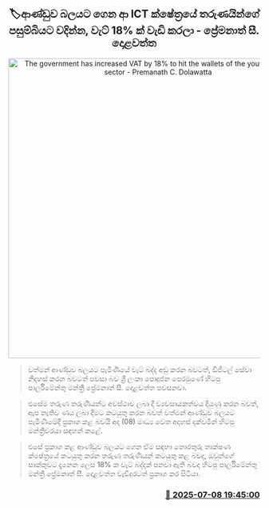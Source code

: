 <p align='center'><b><h2 align='center' title='The government has increased VAT by 18% to hit the wallets of the youth in the ICT sector - Premanath C. Dolawatta'>🏷ආණ්ඩුව බලයට ගෙන ආ ICT ක්ෂේත්‍රයේ තරුණයින්ගේ පසුම්බියට වදින්න, වැට් 18% ක් වැඩි කරලා - ප්‍රේමනාත් සී. දොළවත්ත</h2></b></p>
<p align='center'><img src='https://helakuru.sgp1.cdn.digitaloceanspaces.com/esana/images/lib/premanath-c-dolawaththa-nb.jpg' width='600' alt='The government has increased VAT by 18% to hit the wallets of the youth in the ICT sector - Premanath C. Dolawatta'></p>

> වත්මන් ආණ්ඩුව බලයට පැමිණියේ වැට් බද්ද අඩු කරන බවටත්, ඩිජිටල් සේවා නිදහස් කරන බවටත් පවසා බව ශ්‍රී ලංකා පොදුජන පෙරමුණේ හිටපු පාර්ලිමේන්තු මන්ත්‍රී ප්‍රේමනාත් සී. දොළවත්ත පවසනවා.

> එසේම තරුණ තරුණියන්ට අවස්ථාව ලබා දී ව්‍යවසායකත්වය දියුණු කරන බවත්, ඇප නැතිව ණය ලබා දීමට කටයුතු කරන බවත් වත්මන් ආණ්ඩුව බලයට පැමිණීමේදී ප්‍රකාශ කළ බවයි අද (08) මාධ්‍ය වෙත අදහස් දක්වමින් හිටපු මන්ත්‍රීවරයා සඳහන් කළේ.

> එසේ ප්‍රකාශ කළ ආණ්ඩුව බලයට ගෙන ඒම සඳහා තොරතුරු තාක්ෂණ ක්ෂේත්‍රයේ කටයුතු කරන තරුණ තරුණියන් කටයුතු කළ බවද, ඔවුන්ගේ සාක්කුවට දැනෙන ලෙස 18% ක වැට් බද්දක් පනවා ඇති බවද හිටපු පාර්ලිමේන්තු මන්ත්‍රී ප්‍රේමනාත් සී. දොළවත්ත වැඩිදුරටත් ප්‍රකාශ කර සිටියා.



<h3 align='right'><a href='https://www.helakuru.lk/esana/p/111694/'>📅 2025-07-08 19:45:00</a></h3>

